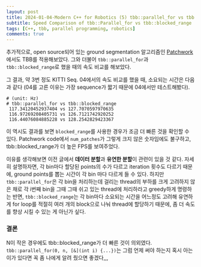 ```yaml
---
layout: post
title: 2024-01-04-Modern C++ for Robotics (5) tbb::parallel_for vs tbb::blocked_range on ground segmentation using Patchwork 
subtitle: Speed Comparison of tbb::Parallel_for vs tbb::blocked_range
tags: [C++, tbb, parallel programming, robotics]
comments: true
---
```


추가적으로, open source되어 있는 ground segmentation 알고리즘인 [Patchwork](https://github.com/LimHyungTae/patchwork)에서도 TBB를 적용해보았다.
그와 더불어 `tbb::parallel_for`과 `tbb::blocked_range`로 했을 때의 속도 비교를 해보았다.

그 결과, 약 3번 정도 KITTI Seq. 04에서의 속도 비교를 했을 때, 소요되는 시간은 다음과 같다 (04를 고른 이유는 가장 sequence가 짧기 때문에 04에서만 테스트해봤다).


```commandline
# (unit: Hz)
# tbb::parallel_for vs tbb::blocked_range
 117.34120452937404 vs 127.7070597970635
 116.97269208405731 vs 126.7121742920252
 116.44076084885228 vs 128.2542829423367
```

이 역시도 결과를 보면 `blocked_range`를 사용한 경우가 조금 더 빠른 것을 확인할 수 있다.
Patchwork code에서 `num_patches`가 그렇게 크지 않은 숫자임에도 불구하고, tbb::blocked_range가 더 높은 FPS를 보여주었다.

이유를 생각해보면 이전 글에서 **데이터 분할**과 **유연한 분할**이 관련이 있을 것 같다. 
자세히 설명하자면, 각 bin마다 할당된 points의 수가 다르고 iteration 횟수도 다르기 때문에, ground points를 뽑는 시간이 각 bin 마다 다르게 들 수 있다.
하지만 `tbb::parallel_for`은 각 bin을 처리하는데 걸리는 thread의 부하를 크게 고려하지 않은 채로 각 i번째 bin을 그때 그때 쉬고 있는 thread에 처리하라고 greedy하게 명령하는 반면,
`tbb::blocked_range`는 각 bin마다 소요되는 시간을 어느정도 고려해 유연하게 for loop를 적절히 여러 개의 block으로 나눠 thread에 할당하기 때문에, 좀 더 속도를 향상 시킬 수 있는 게 아닌가 싶다.

### 결론

N이 작은 경우에도 tbb::blocked_range가 더 빠른 것이 의외였다. `tbb::parallel_for(0, n, [&](int i) {...})`는 그럼 언제 써야 하는지 혹시 아는 이가 있다면 꼭 좀 나에게 알려 줬으면 좋겠다,,,

